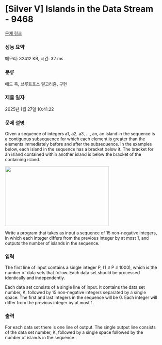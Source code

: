 # [Silver V] Islands in the Data Stream - 9468 

[문제 링크](https://www.acmicpc.net/problem/9468) 

### 성능 요약

메모리: 32412 KB, 시간: 32 ms

### 분류

애드 혹, 브루트포스 알고리즘, 구현

### 제출 일자

2025년 1월 27일 10:41:22

### 문제 설명

<p>Given a sequence of integers a1, a2, a3, …, an, an island in the sequence is a contiguous subsequence for which each element is greater than the elements immediately before and after the subsequence. In the examples below, each island in the sequence has a bracket below it. The bracket for an island contained within another island is below the bracket of the containing island.</p>

<p><img alt="" src="https://www.acmicpc.net/upload/images/ids.png" style="height:197px; width:342px"></p>

<p>Write a program that takes as input a sequence of 15 non-negative integers, in which each integer differs from the previous integer by at most 1, and outputs the number of islands in the sequence.</p>

### 입력 

 <p>The first line of input contains a single integer P, (1 ≤ P ≤ 1000), which is the number of data sets that follow. Each data set should be processed identically and independently.</p>

<p>Each data set consists of a single line of input. It contains the data set number, K, followed by 15 non-negative integers separated by a single space. The first and last integers in the sequence will be 0. Each integer will differ from the previous integer by at most 1.</p>

### 출력 

 <p>For each data set there is one line of output. The single output line consists of the data set number, K, followed by a single space followed by the number of islands in the sequence.</p>

